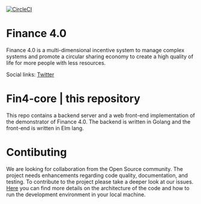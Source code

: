 [![CircleCI](https://circleci.com/gh/FuturICT2/fin4-core/tree/master.svg?style=svg&circle-token=fe8beee27987a1dd0a05f68f1fdef4ca17051a14)](https://circleci.com/gh/FuturICT2/fin4-core/tree/master)

# Finance 4.0
Finance 4.0 is a multi-dimensional incentive system to manage complex systems and promote a circular sharing economy to create a high quality of life for more people with less resources.

Social links: [Twitter](https://twitter.com/FuturICT) 

# Fin4-core | this repository
This repo contains a backend server and a web front-end implementation of the demonstrator of Finance 4.0. The backend is written in Golang and the front-end is written in Elm lang.

# Contibuting
We are looking for collaboration from the Open Source community. The project needs enhancements regarding code quality, documentation, and testing. To contribute to the project please take a deeper look at our issues. [Here](CONTRIBUTIONS.md) you can find more details on the architecture of the code and how to run the development environment in your local machine.


